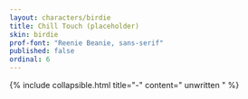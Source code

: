 ```yaml
---
layout: characters/birdie
title: Chill Touch (placeholder)
skin: birdie
prof-font: "Reenie Beanie, sans-serif"
published: false
ordinal: 6
---
```

{% include collapsible.html title="-" content="
<span class='note'>unwritten
" %}